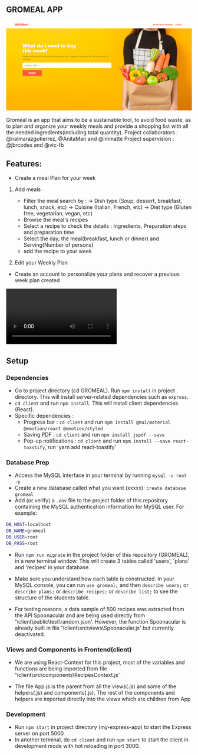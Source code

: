 ## GROMEAL APP

<img src="./Gromeal_Thumbnail.PNG" alt="Alt text" title="GroMeal">

Gromeal is an app that aims to be a sustainable tool, to avoid food waste, as to plan and organize your weekly meals and provide a shopping list with all the needed ingredients(including total quantity). Project collaborators : @nalmarazgutierrez, @AnitaMari and @immatte Project supervision : @jbrcodes and @vic-fb

## Features:

- Create a meal Plan for your week
1. Add meals
     - Filter the meal search by : 
          -> Dish type (Soup, dessert, breakfast, lunch, snack, etc)
          -> Cuisine (Italian, French, etc)
          -> Diet type (Gluten free, vegetarian, vegan, etc)
     - Browse the meal's recipes
     - Select a recipe to check the details : Ingredients, Preparation steps and preparation time
     - Select the day, the meal(breakfast, lunch or dinner) and Serving(Number of persons)
     - add the recipe to your week

2. Edit your Weekly Plan
- Create an account to personalize your plans and recover a previous week plan created

<video src="https://github.com/immatte/3_Collaboration_GroMeal/assets/121168439/b4192166-1c6c-4eaa-ab72-b24e4e8c1463" title="GroMeal Video">
Your browser does not support the video tag.
</video>

## Setup

### Dependencies

- Go to project directory (cd GROMEAL). Run `npm install` in project directory. This will install server-related dependencies such as `express`.
- `cd client` and run `npm install`. This will install client dependencies (React).
- Specific dependencies :
     + Progress bar : `cd client` and run `npm install @mui/material @emotion/react @emotion/styled`
     + Saving PDF : `cd client` and run `npm install jspdf --save` 
     + Pop-up notifications : `cd client` and run `npm install --save react-toastify`, run 'yarn add react-toastify'

### Database Prep

- Access the MySQL interface in your terminal by running `mysql -u root -p`
- Create a new database called what you want (xxxxx): `create database gromeal`
- Add (or verify) a `.env` file to the project folder of this repository containing the MySQL authentication information for MySQL user. For example:

```bash
DB_HOST=localhost
DB_NAME=gromeal
DB_USER=root
DB_PASS=root
```

- Run `npm run migrate` in the project folder of this repository (GROMEAL), in a new terminal window. This will create 3 tables called 'users', 'plans' and 'recipes' in your database.

- Make sure you understand how each table is constructed. In your MySQL console, you can run `use gromeal;` and then `describe users;` or `describe plans;` or `describe recipes;` or `describe list;` to see the structure of the students table.

- For testing reasons, a data sample of 500 recipes was extracted from the API Spoonacular and are being used directly from '\client\public\test\random.json'. However, the function Spoonacular is already built in file '\client\src\views\Spoonacular.js' but currently deactivated.

### Views and Components in Frontend(client)

- We are using React-Context for this project, most of the variables and functions are being imported from file '\client\src\components\RecipesContext.js'

- The file App.js is the parent from all the views(.js) and some of the helpers(.js) and components(.js). The rest of the components and helpers are imported directly into the views which are children from App

### Development

- Run `npm start` in project directory (my-express-app) to start the Express server on port 5000
- In another terminal, do `cd client` and run `npm start` to start the client in development mode with hot reloading in port 3000.



